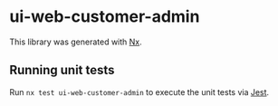 # ui-web-customer-admin

This library was generated with [Nx](https://nx.dev).

## Running unit tests

Run `nx test ui-web-customer-admin` to execute the unit tests via [Jest](https://jestjs.io).
